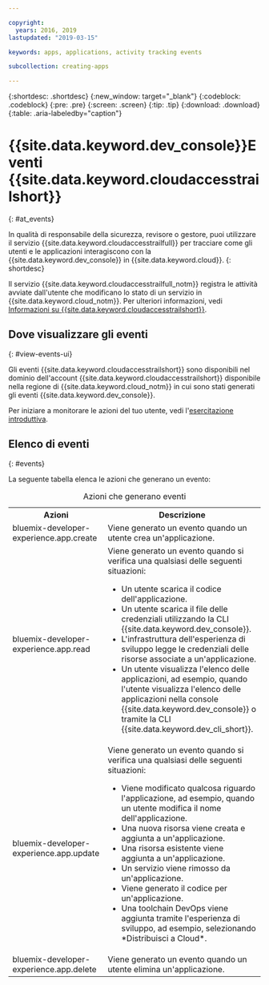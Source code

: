 ```yaml
---

copyright:
  years: 2016, 2019
lastupdated: "2019-03-15"

keywords: apps, applications, activity tracking events

subcollection: creating-apps

---
```


{:shortdesc: .shortdesc}
{:new_window: target="_blank"}
{:codeblock: .codeblock}
{:pre: .pre}
{:screen: .screen}
{:tip: .tip}
{:download: .download}
{:table: .aria-labeledby="caption"}

# {{site.data.keyword.dev_console}}Eventi {{site.data.keyword.cloudaccesstrailshort}} 
{: #at_events}

In qualità di responsabile della sicurezza, revisore o gestore, puoi utilizzare il servizio {{site.data.keyword.cloudaccesstrailfull}} per tracciare come gli utenti e le applicazioni interagiscono con la {{site.data.keyword.dev_console}} in {{site.data.keyword.cloud}}.
{: shortdesc}

Il servizio {{site.data.keyword.cloudaccesstrailfull_notm}} registra le attività avviate dall'utente che modificano lo stato di un servizio in {{site.data.keyword.cloud_notm}}. Per ulteriori informazioni, vedi [Informazioni su {{site.data.keyword.cloudaccesstrailshort}}](/docs/services/cloud-activity-tracker?topic=cloud-activity-tracker-activity_tracker_ov).

## Dove visualizzare gli eventi
{: #view-events-ui}

Gli eventi {{site.data.keyword.cloudaccesstrailshort}} sono disponibili nel dominio dell'account {{site.data.keyword.cloudaccesstrailshort}} disponibile nella regione di {{site.data.keyword.cloud_notm}} in cui sono stati generati gli eventi {{site.data.keyword.dev_console}}.

Per iniziare a monitorare le azioni del tuo utente, vedi l'[esercitazione introduttiva](/docs/services/cloud-activity-tracker?topic=cloud-activity-tracker-getting-started).

## Elenco di eventi
{: #events}

La seguente tabella elenca le azioni che generano un evento:

<table>
  <caption>Azioni che generano eventi</caption>
  <tr>
    <th>Azioni</th>
	  <th>Descrizione</th>
  <tr>
  <tr>
    <td>bluemix-developer-experience.app.create</td>
	  <td>Viene generato un evento quando un utente crea un'applicazione.</td>
  </tr>
  <tr>
    <td>bluemix-developer-experience.app.read</td>
	  <td>Viene generato un evento quando si verifica una qualsiasi delle seguenti situazioni: </br><ul><li>Un utente scarica il codice dell'applicazione.</li> <li>Un utente scarica il file delle credenziali utilizzando la CLI {{site.data.keyword.dev_console}}.</li> <li>L'infrastruttura dell'esperienza di sviluppo legge le credenziali delle risorse associate a un'applicazione.</li> <li>Un utente visualizza l'elenco delle applicazioni, ad esempio, quando l'utente visualizza l'elenco delle applicazioni nella console {{site.data.keyword.dev_console}} o tramite la CLI {{site.data.keyword.dev_cli_short}}.</li></ul></td>
  </tr>
  <tr>
    <td>bluemix-developer-experience.app.update</td>
	  <td>Viene generato un evento quando si verifica una qualsiasi delle seguenti situazioni: </br><ul><li>Viene modificato qualcosa riguardo l'applicazione, ad esempio, quando un utente modifica il nome dell'applicazione. </li><li>Una nuova risorsa viene creata e aggiunta a un'applicazione.</li><li>Una risorsa esistente viene aggiunta a un'applicazione.</li><li>Un servizio viene rimosso da un'applicazione.</li><li>Viene generato il codice per un'applicazione.</li><li>Una toolchain DevOps viene aggiunta tramite l'esperienza di sviluppo, ad esempio, selezionando *Distribuisci a Cloud*.</li></ul></td>
  </tr>
  <tr>
    <td>bluemix-developer-experience.app.delete</td>
	  <td>Viene generato un evento quando un utente elimina un'applicazione.</td>
  </tr>
</table>
